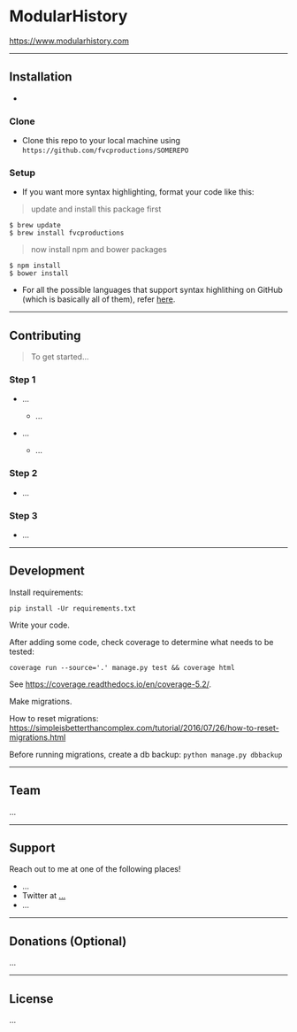 # ModularHistory

https://www.modularhistory.com

---

## Installation

- 

### Clone

- Clone this repo to your local machine using `https://github.com/fvcproductions/SOMEREPO`

### Setup

- If you want more syntax highlighting, format your code like this:

> update and install this package first

```shell
$ brew update
$ brew install fvcproductions
```

> now install npm and bower packages

```shell
$ npm install
$ bower install
```

- For all the possible languages that support syntax highlithing on GitHub (which is basically all of them), refer <a href="https://github.com/github/linguist/blob/master/lib/linguist/languages.yml" target="_blank">here</a>.

---

## Contributing

> To get started...

### Step 1

- ...
    - ...

- ...
    - ...

### Step 2

- ...

### Step 3

- ...

---

## Development
Install requirements:

```pip install -Ur requirements.txt```

Write your code.

After adding some code, check coverage to determine what needs to be tested:

```coverage run --source='.' manage.py test && coverage html```

See https://coverage.readthedocs.io/en/coverage-5.2/.

Make migrations.

How to reset migrations: 
https://simpleisbetterthancomplex.com/tutorial/2016/07/26/how-to-reset-migrations.html

Before running migrations, create a db backup:
``python manage.py dbbackup``

---

## Team

...

---

## Support

Reach out to me at one of the following places!

- ...
- Twitter at <a href="" target="_blank">...</a>
- ...

---

## Donations (Optional)

...

---

## License

...
